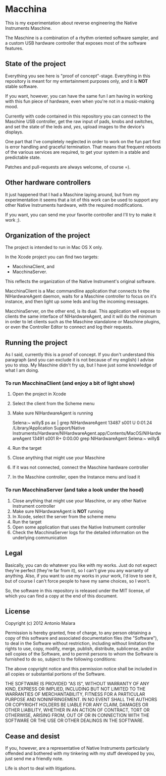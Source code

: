 Macchina
========

This is my experimentation about reverse engineering the Native Instruments Maschine.

The Maschine is a combination of a rhythm oriented software sampler, and a custom USB
hardware controller that exposes most of the software features.

State of the project
--------------------

Everything you see here is "proof of concept"-stage. Everything in this repository is
meant for my entertainment purposes only, and it is **NOT** stable software.

If you want, however, you can have the same fun I am having in working with this fun piece
of hardware, even when you're not in a music-making mood.

Currently with code contained in this repository you can connect to the Maschine USB
controller, get the raw input of pads, knobs and switches, and set the state of the leds
and, _yes_, upload images to the device's displays.

One part that I've completely neglected in order to work on the fun part first is error
handling and graceful termination. That means that frequent reboots of the various
services are required, to get your system in a stable and predictable state.

Patches and pull-requests are always welcome, of course =).

Other hardware controllers
--------------------------

It just happened that I had a Maschine laying around, but from my experimentation it seems
that a lot of this work can be used to support any other Native Instruments hardware, with
the required modifications.

If you want, you can send me your favorite controller and I'll try to make it work ;).

Organization of the project
---------------------------

The project is intended to run in Mac OS X only.

In the Xcode project you can find two targets:

- MacchinaClient, and
- MacchinaServer.

This reflects the organization of the Native Instrument's original software.

MacchinaClient is a Mac commandline application that connects to the NIHardwareAgent
daemon, waits for a Maschine controller to focus on it's instance, and then light up some
leds and log the incoming messages.

MacchinaServer, on the other end, is its dual. This application will expose to clients the
same interface of NIHardwareAgent, and it will do the minimum in order to let clients such
as the Maschine standalone or Maschine plugins, or even the Controller Editor to connect
and log their requests.

Running the project
-------------------

As I said, currently this is a proof of concept. If you don't understand this paragraph
(and you can exclude it is not because of my english) I advise you to stop. My Maschine
didn't fry up, but I have just some knowledge of what I am doing.

### To run MacchinaClient (and enjoy a bit of light show)

1. Open the project in Xcode
2. Select the client from the Scheme menu
3. Make sure NIHardwareAgent is running

	Selena:~ willy$ ps ax | grep NIHardwareAgent
	13487 s001  U      0:01.24 /Library/Application Support/Native
Instruments/Hardware/NIHardwareAgent.app/Contents/MacOS/NIHardwareAgent
	13491 s001  R+     0:00.00 grep NIHardwareAgent
	Selena:~ willy$ 

4. Run the target
5. Close anything that might use your Maschine
6. If it was not connected, connect the Maschine hardware controller
7. In the Maschine controller, open the Instance menu and load it

### To run MacchinaServer (and take a look under the hood)

1. Close anything that might use your Maschine, or any other Native Instrument controller
2. Make sure NIHardwareAgent is **NOT** running
3. In Xcode, select the server from the scheme menu
4. Run the target
5. Open some application that uses the Native Instrument controller
6. Check the MacchinaServer logs for the detailed information on the underlying
   communication

Legal
-----

Basically, you can do whatever you like with my works. Just do not expect they're perfect
(they're far from it), so I can't give you any warranty of anything. Also, if you want to
use my works in *your* work, I'd love to see it, but of course I can't force people to
have my same choices, so I won't.

So, the software in this repository is released under the MIT license, of which you can
find a copy at the end of this document.

License
-------

Copyright (c) 2012 Antonio Malara

Permission is hereby granted, free of charge, to any person
obtaining a copy of this software and associated documentation
files (the "Software"), to deal in the Software without
restriction, including without limitation the rights to use,
copy, modify, merge, publish, distribute, sublicense, and/or sell
copies of the Software, and to permit persons to whom the
Software is furnished to do so, subject to the following
conditions:

The above copyright notice and this permission notice shall be
included in all copies or substantial portions of the Software.

THE SOFTWARE IS PROVIDED "AS IS", WITHOUT WARRANTY OF ANY KIND,
EXPRESS OR IMPLIED, INCLUDING BUT NOT LIMITED TO THE WARRANTIES
OF MERCHANTABILITY, FITNESS FOR A PARTICULAR PURPOSE AND
NONINFRINGEMENT. IN NO EVENT SHALL THE AUTHORS OR COPYRIGHT
HOLDERS BE LIABLE FOR ANY CLAIM, DAMAGES OR OTHER LIABILITY,
WHETHER IN AN ACTION OF CONTRACT, TORT OR OTHERWISE, ARISING
FROM, OUT OF OR IN CONNECTION WITH THE SOFTWARE OR THE USE OR
OTHER DEALINGS IN THE SOFTWARE.

Cease and desist
----------------

If you, however, are a representative of Native Instruments particularly offended and
bothered with my tinkering with my stuff developed by you, just send me a friendly note.

Life is short to deal with litigations.
